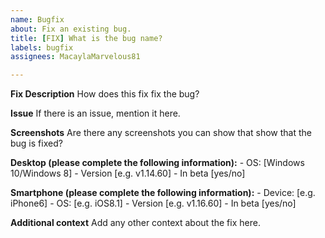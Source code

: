 ```yaml
---
name: Bugfix
about: Fix an existing bug.
title: [FIX] What is the bug name?
labels: bugfix
assignees: MacaylaMarvelous81

---
```


**Fix Description**
How does this fix fix the bug?

**Issue**
If there is an issue, mention it here.

**Screenshots**
Are there any screenshots you can show that show that the bug is fixed?

**Desktop (please complete the following information):**
	- OS: [Windows 10/Windows 8]
	- Version [e.g. v1.14.60]
	- In beta [yes/no]

**Smartphone (please complete the following information):**
	- Device: [e.g. iPhone6]
	- OS: [e.g. iOS8.1]
	- Version [e.g. v1.16.60]
	- In beta [yes/no]

**Additional context**
Add any other context about the fix here.